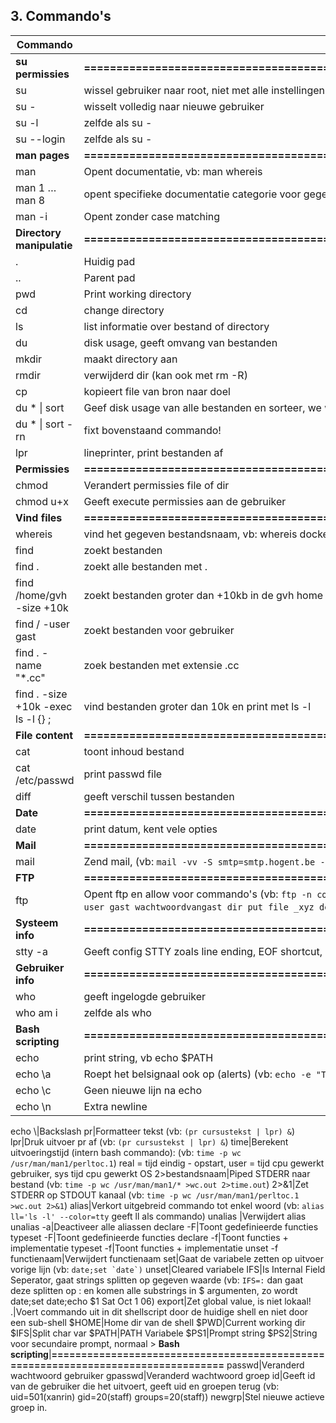 ## 3. Commando's
Commando | Uitleg
---------|--------
**su permissies**|**==================================================================================**
su| wissel gebruiker naar root, niet met alle instellingen die je normaal hebt
su -|wisselt volledig naar nieuwe gebruiker
su -l|zelfde als su -
su --login|zelfde als su -
**man pages**|**==================================================================================**
man <doc>|Opent documentatie, vb: man whereis
man 1 <doc> … man 8 <doc>|opent specifieke documentatie categorie voor gegeven command, vb: man 1 whereis, man 5 passwd|Opent man page van 5e categorie voor passwd
man -i|Opent zonder case matching
**Directory manipulatie**|**==================================================================================**
.|Huidig pad
..|Parent pad
pwd|Print working directory
cd|change directory
ls|list informatie over bestand of directory
du|disk usage, geeft omvang van bestanden
mkdir|maakt directory aan
rmdir|verwijderd dir (kan ook met rm -R)
cp <bron> <doel>|kopieert file van bron naar doel
du * \| sort|Geef disk usage van alle bestanden en sorteer, we willen echter getallen gebruiktn
du * \| sort -rn|fixt bovenstaand commando!
lpr <bestandenlijst>|lineprinter, print bestanden af
**Permissies**|**==================================================================================**
chmod|Verandert permissies file of dir
chmod u+x|Geeft execute permissies aan de gebruiker
**Vind files**|**==================================================================================**
whereis <bestandsnaam>|vind het gegeven bestandsnaam, vb: whereis docker
find <padnamen> <opties>|zoekt bestanden
find .|zoekt alle bestanden met .
find /home/gvh -size +10k|zoekt bestanden groter dan +10kb in de gvh home dir
find / -user gast|zoekt bestanden voor gebruiker
find . -name "*.cc"|zoek bestanden met extensie .cc
find . -size +10k -exec ls -l {} \;|vind bestanden groter dan 10k en print met ls -l
**File content**|**==================================================================================**
cat <file1> <file2>|toont inhoud bestand
cat /etc/passwd|print passwd file
diff <file1> <file2>|geeft verschil tussen bestanden
**Date**|**==================================================================================**
date|print datum, kent vele opties
**Mail**|**==================================================================================**
mail|Zend mail, (vb: `mail -vv -S smtp=smtp.hogent.be -a /etc/passwd -r sender@hogent.be receiver@ugent.be`)
**FTP**|**==================================================================================**
ftp|Opent ftp en allow voor commando's (vb: `ftp -n computernaam <invoer_voor_ftp` OF `ftp -n computernaam <<EOF user gast wachtwoordvangast dir put file _xyz delete file_xyz dir EOF`)
**Systeem info**|**==================================================================================**
stty -a|Geeft config STTY zoals line ending, EOF shortcut, ...
**Gebruiker info**|**==================================================================================**
who|geeft ingelogde gebruiker
who am i|zelfde als who
**Bash scripting**|**==================================================================================**
echo|print string, vb echo $PATH
echo \a|Roept het belsignaal ook op (alerts) (vb: `echo -e "Testing 123 \a"`)
echo \c|Geen nieuwe lijn na echo
echo \n|Extra newline
echo \\|Backslash
pr|Formatteer tekst (vb: `(pr cursustekst | lpr) &`)
lpr|Druk uitvoer pr af (vb: `(pr cursustekst | lpr) &`)
time|Berekent uitvoeringstijd (intern bash commando): (vb: `time -p wc /usr/man/man1/perltoc.1`) real = tijd eindig - opstart, user = tijd cpu gewerkt gebruiker, sys tijd cpu gewerkt OS
2>bestandsnaam|Piped STDERR naar bestand (vb: `time -p wc /usr/man/man1/* >wc.out 2>time.out`)
2>&1|Zet STDERR op STDOUT kanaal (vb: `time -p wc /usr/man/man1/perltoc.1 >wc.out 2>&1`)
alias|Verkort uitgebreid commando tot enkel woord (vb: `alias ll='ls -l' --color=tty` geeft ll als commando)
unalias <naam>|Verwijdert alias
unalias -a|Deactiveer alle aliassen
declare -F|Toont gedefinieerde functies
typeset -F|Toont gedefinieerde functies
declare -f|Toont functies + implementatie
typeset -f|Toont functies + implementatie
unset -f functienaam|Verwijdert functienaam
set|Gaat de variabele zetten op uitvoer vorige lijn (vb: ```date;set `date`)```
unset|Cleared variabele
IFS|Is Internal Field Seperator, gaat strings splitten op gegeven waarde (vb: `IFS=:` dan gaat deze splitten op : en komen alle substrings in $ argumenten, zo wordt date;set date;echo $1 Sat Oct 1 06)
export|Zet global value, is niet lokaal!
\.|Voert commando uit in dit shellscript door de huidige shell en niet door een sub-shell
\$HOME|Home dir van de shell
\$PWD|Current working dir
\$IFS|Split char var
\$PATH|PATH Variabele
\$PS1|Prompt string
\$PS2|String voor secundaire prompt, normaal >
**Bash scripting**|**==================================================================================**
passwd|Veranderd wachtwoord gebruiker
gpasswd|Veranderd wachtwoord groep
id|Geeft id van de gebruiker die het uitvoert, geeft uid en groepen terug (vb: uid=501(xanrin) gid=20(staff) groups=20(staff))
newgrp|Stel nieuwe actieve groep in.